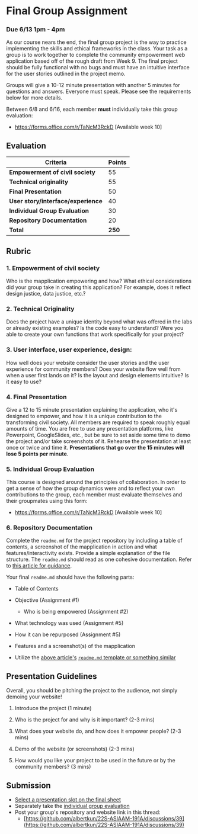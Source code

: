 # Final Group Assignment

### Due 6/13 1pm - 4pm
As our course nears the end, the final group project is the way to practice implementing the skills and ethical frameworks in the class. Your task as a group is to work together to complete the community empowerment web application based off of the rough draft from Week 9. The final project should be fully functional with no bugs and must have an intuitive interface for the user stories outlined in the project memo.

Groups will give a 10-12 minute presentation with another 5 minutes for questions and answers. Everyone must speak. Please see the requirements below for more details. 

Between 6/8 and 6/16, each member **must** individually take this group evaluation:

- https://forms.office.com/r/TaNcM3RckD [Available week 10]

## Evaluation
Criteria | Points
-- | --
**Empowerment of civil society**| 55
**Technical originality**| 55
**Final Presentation**| 50
**User story/interface/experience**| 40
**Individual Group Evaluation**| 30
**Repository Documentation**| 20
**Total**| **250**

## Rubric
### 1. **Empowerment of civil society**

Who is the mapplication empowering and how? What ethical considerations did your group take in creating this application? For example, does it reflect design justice, data justice, etc.? 

### 2. **Technical Originality**

Does the project have a unique identity beyond what was offered in the labs or already existing examples? Is the code easy to understand? Were you able to create your own functions that work specifically for your project? 

### 3. **User interface, user experience, design**: 

How well does your website consider the user stories and the user experience for community members? Does your website flow well from when a user first lands on it? Is the layout and design elements intuitive? Is it easy to use? 

### 4. **Final Presentation**

Give a 12 to 15 minute presentation explaining the application, who it's designed to empower, and how it is a unique contribution to the transforming civil society. All members are required to speak roughly equal amounts of time. You are free to use any presentation platforms, like Powerpoint, GoogleSlides, etc., but be sure to set aside some time to demo the project and/or take screenshots of it. Rehearse the presentation at least once or twice and time it. **Presentations that go over the 15 minutes will lose 5 points per minute**.

### 5. **Individual Group Evaluation** 

This course is designed around the principles of collaboration. In order to get a sense of how the group dynamics were and to reflect your own contributions to the group, each member must evaluate themselves and their groupmates using this form:

- https://forms.office.com/r/TaNcM3RckD [Available week 10]


### 6. **Repository Documentation** 

Complete the `readme.md` for the project repository by including a table of contents, a screenshot of the mapplication in action and what features/interactivity exists. Provide a simple explanation of the file structure. The `readme.md` should read as one cohesive documentation. Refer to [this article for guidance](https://bulldogjob.com/news/449-how-to-write-a-good-readme-for-your-github-project). 

Your final `readme.md` should have the following parts:

- Table of Contents

- Objective (Assignment #1)

  - Who is being empowered (Assignment #2)

- What technology was used (Assignment #5)

- How it can be repurposed (Assignment #5)

- Features and a screenshot(s) of the mapplication

- Utilize the [above article's](https://bulldogjob.com/news/449-how-to-write-a-good-readme-for-your-github-project) [`readme.md` template or something similar](https://github.com/ritaly/README-cheatsheet)

## Presentation Guidelines
Overall, you should be pitching the project to the audience, not simply demoing your website!

1. Introduce the project (1 minute)

2. Who is the project for and why is it important? (2-3 mins) 

3. What does your website do, and how does it empower people? (2-3 mins)

4. Demo of the website (or screenshots) (2-3 mins)

5. How would you like your project to be used in the future or by the community members? (3 mins)


## Submission
- [Select a presentation slot on the final sheet](https://docs.google.com/spreadsheets/d/1amjsdypbGuijuiQtI44UNupEzJET94IFLNp0FVMT01w/edit?usp=sharing)
- Separately take the [individual group evaluation](https://forms.office.com/r/j46zZywbgV)
- Post your group's repository and website link in this thread:
  - [https://github.com/albertkun/22S-ASIAAM-191A/discussions/39](https://github.com/albertkun/22S-ASIAAM-191A/discussions/39)


